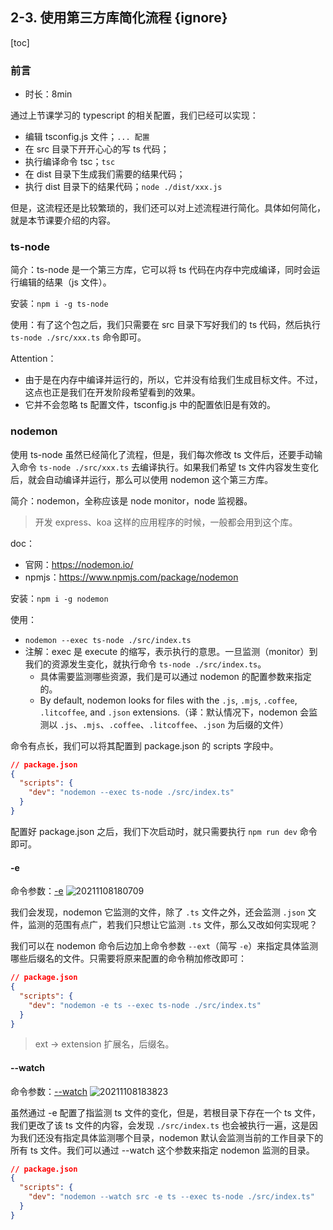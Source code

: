 ## 2-3. 使用第三方库简化流程 {ignore}

[toc]

### 前言

- 时长：8min

通过上节课学习的 typescript 的相关配置，我们已经可以实现：
- 编辑 tsconfig.js 文件；`... 配置`
- 在 src 目录下开开心心的写 ts 代码；
- 执行编译命令 tsc；`tsc`
- 在 dist 目录下生成我们需要的结果代码；
- 执行 dist 目录下的结果代码；`node ./dist/xxx.js`

但是，这流程还是比较繁琐的，我们还可以对上述流程进行简化。具体如何简化，就是本节课要介绍的内容。

### ts-node

简介：ts-node 是一个第三方库，它可以将 ts 代码在内存中完成编译，同时会运行编辑的结果（js 文件）。

安装：`npm i -g ts-node`

使用：有了这个包之后，我们只需要在 src 目录下写好我们的 ts 代码，然后执行 `ts-node ./src/xxx.ts` 命令即可。

Attention：
- 由于是在内存中编译并运行的，所以，它并没有给我们生成目标文件。不过，这点也正是我们在开发阶段希望看到的效果。
- 它并不会忽略 ts 配置文件，tsconfig.js 中的配置依旧是有效的。

### nodemon

使用 ts-node 虽然已经简化了流程，但是，我们每次修改 ts 文件后，还要手动输入命令 `ts-node ./src/xxx.ts` 去编译执行。如果我们希望 ts 文件内容发生变化后，就会自动编译并运行，那么可以使用 nodemon 这个第三方库。

简介：nodemon，全称应该是 node monitor，node 监视器。

> 开发 express、koa 这样的应用程序的时候，一般都会用到这个库。

doc：
- 官网：https://nodemon.io/
- npmjs：https://www.npmjs.com/package/nodemon

安装：`npm i -g nodemon`

使用：
- `nodemon --exec ts-node ./src/index.ts`
- 注解：exec 是 execute 的缩写，表示执行的意思。一旦监测（monitor）到我们的资源发生变化，就执行命令 `ts-node ./src/index.ts`。
  - 具体需要监测哪些资源，我们是可以通过 nodemon 的配置参数来指定的。
  - By default, nodemon looks for files with the `.js`, `.mjs`, `.coffee`, `.litcoffee`, and `.json` extensions.（译：默认情况下，nodemon 会监测以 `.js`、`.mjs`、`.coffee`、`.litcoffee`、`.json` 为后缀的文件）

命令有点长，我们可以将其配置到 package.json 的 scripts 字段中。

```json
// package.json
{
  "scripts": {
    "dev": "nodemon --exec ts-node ./src/index.ts"
  }
}
```

配置好 package.json 之后，我们下次启动时，就只需要执行 `npm run dev` 命令即可。

#### -e

命令参数：[-e](https://github.com/remy/nodemon#specifying-extension-watch-list)
![20211108180709](https://cdn.jsdelivr.net/gh/123taojiale/dahuyou_picture@main/blogs/20211108180709.png)

我们会发现，nodemon 它监测的文件，除了 `.ts` 文件之外，还会监测 `.json` 文件，监测的范围有点广，若我们只想让它监测 `.ts` 文件，那么又改如何实现呢？

我们可以在 nodemon 命令后边加上命令参数 `--ext`（简写 `-e`）来指定具体监测哪些后缀名的文件。只需要将原来配置的命令稍加修改即可：

```json
// package.json
{
  "scripts": {
    "dev": "nodemon -e ts --exec ts-node ./src/index.ts"
  }
}
```

> ext -> extension 扩展名，后缀名。

#### --watch

命令参数：[--watch](https://github.com/remy/nodemon#monitoring-multiple-directories)
![20211108183823](https://cdn.jsdelivr.net/gh/123taojiale/dahuyou_picture@main/blogs/20211108183823.png)

虽然通过 -e 配置了指监测 ts 文件的变化，但是，若根目录下存在一个 ts 文件，我们更改了该 ts 文件的内容，会发现 `./src/index.ts` 也会被执行一遍，这是因为我们还没有指定具体监测哪个目录，nodemon 默认会监测当前的工作目录下的所有 ts 文件。我们可以通过 --watch 这个参数来指定 nodemon 监测的目录。

```json
// package.json
{
  "scripts": {
    "dev": "nodemon --watch src -e ts --exec ts-node ./src/index.ts"
  }
}
```